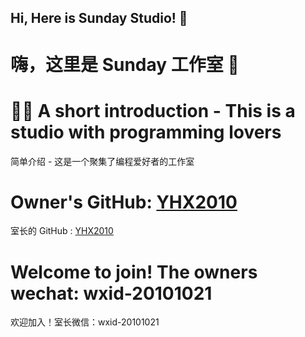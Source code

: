 ## Hi, Here is Sunday Studio! 👋
# 嗨，这里是 Sunday 工作室 👋

# 🙋‍♀️ A short introduction - This is a studio with programming lovers
简单介绍 - 这是一个聚集了编程爱好者的工作室

# Owner's GitHub: [YHX2010](https://github.com/yhx2010)
室长的 GitHub : [YHX2010](https://github.com/yhx2010)

# Welcome to join! The owners wechat: wxid-20101021
欢迎加入！室长微信：wxid-20101021
